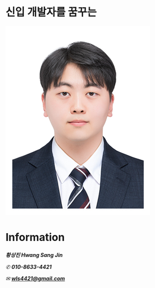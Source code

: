 # 신입 개발자를 꿈꾸는

![sreensh](반명함-이력서용.jpg)

<h1> Information
<h6>  
  
**황상진 Hwang Sang Jin**


✆ **010-8633-4421**

✉ **wls4421@gmail.com**


